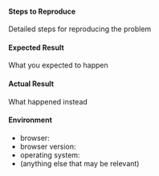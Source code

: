 #### Steps to Reproduce

Detailed steps for reproducing the problem

#### Expected Result

What you expected to happen

#### Actual Result

What happened instead

#### Environment

- browser: 
- browser version: 
- operating system: 
- (anything else that may be relevant)
